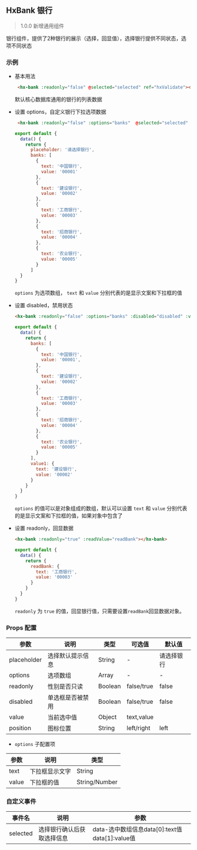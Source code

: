## HxBank 银行

> 1.0.0 新增通用组件

银行组件，提供了2种银行的展示（选择，回显值），选择银行提供不同状态，选项不同状态

### 示例

- 基本用法

  ```html
   <hx-bank :readonly="false" @selected="selected" ref="hxValidate"></hx-bank>
  ```

  默认核心数据库通用的银行的列表数据

- 设置 options，自定义银行下拉选项数据

  ```html
   <hx-bank :readonly="false" :options="banks"  @selected="selected" ref="hxValidate"></hx-bank>
  ```
  ```js
  export default {
    data() {
      return {
        placeholder: '请选择银行',
        banks: [
          {
            text: '中国银行',
            value: '00001'
          },
          {
            text: '建设银行',
            value: '00002'
          },
          {
            text: '工商银行',
            value: '00003'
          },
          {
            text: '招商银行',
            value: '00004'
          },
          {
            text: '农业银行',
            value: '00005'
          }
        ]
    }
  }
  ```

  `options` 为选项数组， `text` 和 `value` 分别代表的是显示文案和下拉框的值

- 设置 disabled，禁用状态

  ```html
  <hx-bank :readonly="false" :options="banks" :disabled="disabled" :value="value1"></hx-bank>
  ```
  ```js
  export default {
    data() {
      return {
        banks: [
          {
            text: '中国银行',
            value: '00001',
          },
          {
            text: '建设银行',
            value: '00002'
          },
          {
            text: '工商银行',
            value: '00003'
          },
          {
            text: '招商银行',
            value: '00004'
          },
          {
            text: '农业银行',
            value: '00005'
          }
        ],
        value1: {
          text: '建设银行',
          value: '00002'
        }
      }
    }
  }
  ```

  `options` 的值可以是对象组成的数组，默认可以设置 `text` 和 `value` 分别代表的是显示文案和下拉框的值，如果对象中包含了 

- 设置 readonly，回显数据

  ```html
  <hx-bank :readonly="true" :readValue="readBank"></hx-bank>
  ```
  ```js
  export default {
    data() {
      return {
        readBank: {
          text: '工商银行',
          value: '00003'
        }
      }
    }
  }
  ```

  `readonly` 为 `true` 的值，回显银行值，只需要设置`readBank`回显数据对象。
  
### Props 配置

| 参数 | 说明 | 类型 | 可选值 | 默认值 |
| - | - | - | - | - |
| placeholder | 选择默认提示信息 | String | - | 请选择银行 |
| options | 选项数组 | Array | - | - |
| readonly | 性别是否只读 | Boolean | false/true | false |
| disabled | 单选框是否被禁用 | Boolean | false/true | false |
| value | 当前选中值 | Object | text,value |  |
| position | 图标位置 | String | left/right | left |

* `options` 子配置项

| 参数 | 说明 | 类型 |
| - | - | - |
| text | 下拉框显示文字 | String |
| value | 下拉框的值 | String/Number |

### 自定义事件

| 事件名 | 说明 | 参数 |
| - | - | - |
| selected | 选择银行确认后获取选择信息 | data-选中数组信息data[0]:text值 data[1]:value值 |